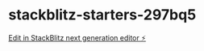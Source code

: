 # stackblitz-starters-297bq5

[Edit in StackBlitz next generation editor ⚡️](https://stackblitz.com/~/github.com/Amit-html/stackblitz-starters-297bq5)